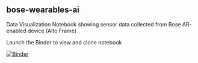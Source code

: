 ## bose-wearables-ai

Data Visualization Notebook showing sensor data collected from Bose AR-enabled device (Alto Frame)

Launch the Binder to view and clone notebook

[![Binder](https://mybinder.org/badge_logo.svg)](https://mybinder.org/v2/gh/bosedevs/bose-wearables-ai/master?filepath=BoseARWearables.ipynb)
